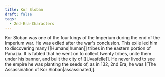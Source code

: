 ```yaml
---
title: Kor Sloban
draft: false
tags:
  - 2nd-Era-Characters
---
```

 
Kor Sloban was one of the four kings of the Imperium during the end of the Imperium war. He was exiled after the war's conclusion. This exile led him to discovering many [[Humans|human]] tribes in the eastern portion of Panazia. It is fabled that he went on to collect twenty tribes, unite them under his banner, and built the city of [[Uvasfelle]]. He never lived to see the empire he was planting the seeds of, as in 132, 2nd Era, he was [[The Assassination of Kor Sloban|assassinated]].